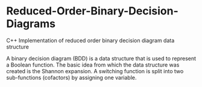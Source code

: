 # Reduced-Order-Binary-Decision-Diagrams
C++ Implementation of reduced order binary decision diagram data structure

A binary decision diagram (BDD) is a data structure that is used to represent a Boolean function. The basic idea from which the data structure was created is the Shannon expansion. A switching function is split into two sub-functions (cofactors) by assigning one variable.
